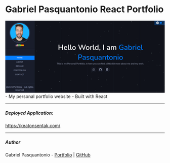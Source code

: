 # Gabriel Pasquantonio React Portfolio

<a href="https://disney-plus-5b92e.web.app/"/>
<img src="./main.png" />    </a>
- My personal portfolio website
- Built with React

---

##### Deployed Application:

https://keatonsentak.com/

---

##### Author

Gabriel Pasquantonio - [Portfolio](https://keatonsentak.com) | [GitHub](https://github.com/gabrielpasquantonio)
